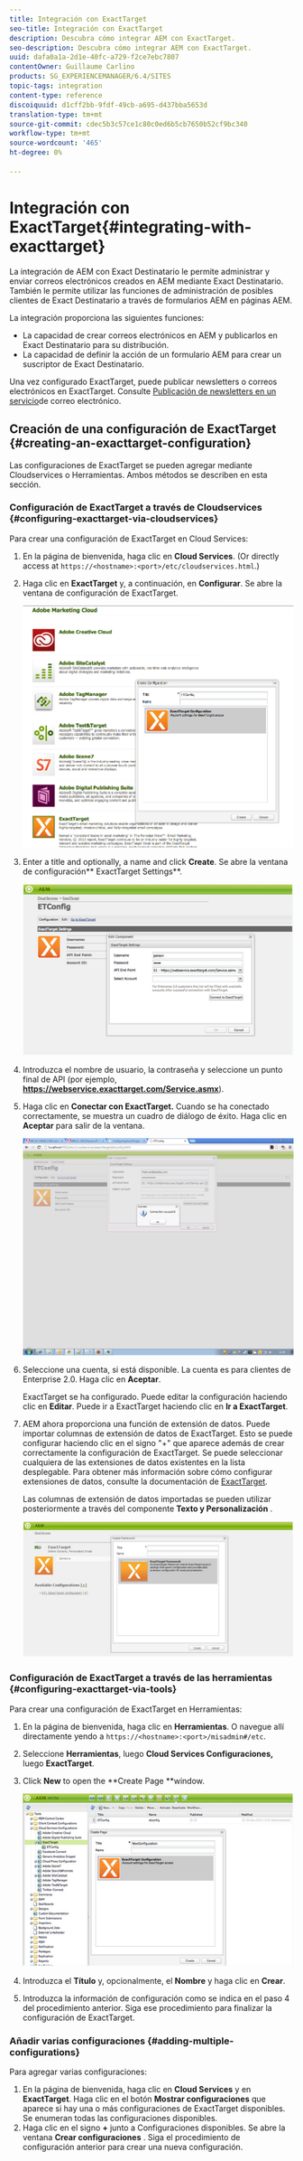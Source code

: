 ```yaml
---
title: Integración con ExactTarget
seo-title: Integración con ExactTarget
description: Descubra cómo integrar AEM con ExactTarget.
seo-description: Descubra cómo integrar AEM con ExactTarget.
uuid: dafa0a1a-2d1e-40fc-a729-f2ce7ebc7807
contentOwner: Guillaume Carlino
products: SG_EXPERIENCEMANAGER/6.4/SITES
topic-tags: integration
content-type: reference
discoiquuid: d1cff2bb-9fdf-49cb-a695-d437bba5653d
translation-type: tm+mt
source-git-commit: cdec5b3c57ce1c80c0ed6b5cb7650b52cf9bc340
workflow-type: tm+mt
source-wordcount: '465'
ht-degree: 0%

---
```



# Integración con ExactTarget{#integrating-with-exacttarget}

La integración de AEM con Exact Destinatario le permite administrar y enviar correos electrónicos creados en AEM mediante Exact Destinatario. También le permite utilizar las funciones de administración de posibles clientes de Exact Destinatario a través de formularios AEM en páginas AEM.

La integración proporciona las siguientes funciones:

* La capacidad de crear correos electrónicos en AEM y publicarlos en Exact Destinatario para su distribución.
* La capacidad de definir la acción de un formulario AEM para crear un suscriptor de Exact Destinatario.

Una vez configurado ExactTarget, puede publicar newsletters o correos electrónicos en ExactTarget. Consulte [Publicación de newsletters en un servicio](/help/sites-authoring/personalization.md)de correo electrónico.

## Creación de una configuración de ExactTarget {#creating-an-exacttarget-configuration}

Las configuraciones de ExactTarget se pueden agregar mediante Cloudservices o Herramientas. Ambos métodos se describen en esta sección.

### Configuración de ExactTarget a través de Cloudservices {#configuring-exacttarget-via-cloudservices}

Para crear una configuración de ExactTarget en Cloud Services:

1. En la página de bienvenida, haga clic en **Cloud Services**. (Or directly access at `https://<hostname>:<port>/etc/cloudservices.html`.)
1. Haga clic en **ExactTarget** y, a continuación, en **Configurar**. Se abre la ventana de configuración de ExactTarget.

   ![chlimage_1-182](assets/chlimage_1-182.png)

1. Enter a title and optionally, a name and click **Create**. Se abre la ventana de configuración** ExactTarget Settings**.

   ![chlimage_1-31](assets/chlimage_1-31.jpeg)

1. Introduzca el nombre de usuario, la contraseña y seleccione un punto final de API (por ejemplo, **https://webservice.exacttarget.com/Service.asmx**).
1. Haga clic en **Conectar con ExactTarget.** Cuando se ha conectado correctamente, se muestra un cuadro de diálogo de éxito. Haga clic en **Aceptar** para salir de la ventana.

   ![chlimage_1-32](assets/chlimage_1-32.jpeg)

1. Seleccione una cuenta, si está disponible. La cuenta es para clientes de Enterprise 2.0. Haga clic en **Aceptar**.

   ExactTarget se ha configurado. Puede editar la configuración haciendo clic en **Editar**. Puede ir a ExactTarget haciendo clic en **Ir a ExactTarget**.

1. AEM ahora proporciona una función de extensión de datos. Puede importar columnas de extensión de datos de ExactTarget. Esto se puede configurar haciendo clic en el signo &quot;+&quot; que aparece además de crear correctamente la configuración de ExactTarget. Se puede seleccionar cualquiera de las extensiones de datos existentes en la lista desplegable. Para obtener más información sobre cómo configurar extensiones de datos, consulte la documentación de [ExactTarget](https://help.exacttarget.com/en/documentation/exacttarget/subscribers/data_extensions_and_data_relationships).

   Las columnas de extensión de datos importadas se pueden utilizar posteriormente a través del componente **Texto y Personalización** .

   ![chlimage_1-33](assets/chlimage_1-33.jpeg)

### Configuración de ExactTarget a través de las herramientas {#configuring-exacttarget-via-tools}

Para crear una configuración de ExactTarget en Herramientas:

1. En la página de bienvenida, haga clic en **Herramientas**. O navegue allí directamente yendo a `https://<hostname>:<port>/misadmin#/etc`.
1. Seleccione **Herramientas**, luego **Cloud Services Configuraciones,** luego **ExactTarget**.
1. Click **New** to open the **Create Page **window.

   ![chlimage_1-34](assets/chlimage_1-34.jpeg)

1. Introduzca el **Título** y, opcionalmente, el **Nombre** y haga clic en **Crear**.
1. Introduzca la información de configuración como se indica en el paso 4 del procedimiento anterior. Siga ese procedimiento para finalizar la configuración de ExactTarget.

### Añadir varias configuraciones {#adding-multiple-configurations}

Para agregar varias configuraciones:

1. En la página de bienvenida, haga clic en **Cloud Services** y en **ExactTarget**. Haga clic en el botón **Mostrar configuraciones** que aparece si hay una o más configuraciones de ExactTarget disponibles. Se enumeran todas las configuraciones disponibles.
1. Haga clic en el signo **+** junto a Configuraciones disponibles. Se abre la ventana **Crear configuraciones** . Siga el procedimiento de configuración anterior para crear una nueva configuración.

